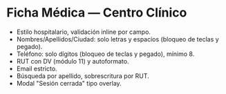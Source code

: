 # Ficha Médica — Centro Clínico
- Estilo hospitalario, validación inline por campo.
- Nombres/Apellidos/Ciudad: solo letras y espacios (bloqueo de teclas y pegado).
- Teléfono: solo dígitos (bloqueo de teclas y pegado), mínimo 8.
- RUT con DV (módulo 11) y autoformato.
- Email estricto.
- Búsqueda por apellido, sobrescritura por RUT.
- Modal "Sesión cerrada" tipo overlay.
